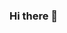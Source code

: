### Hi there 👋

<!--
**rassamyjs/rassamyjs** is a ✨ _special_ ✨ repository because its `README.md` (this file) appears on your GitHub profile.

Here are some ideas to get you started:

- 🔭 I’m currently working on ...
- 🌱 I’m currently learning ... about fastapi
- 👯 I’m looking to collaborate on ...
- 🤔 I’m looking for help with ...
- 💬 Check out my ... [linkedin](https://www.linkedin.com/in/jack-soumphonphakdy-b19127209/)
- 📫 How to reach me: ...
- 😄 Pronouns: ...
- ⚡ Fun fact: ... My favorite color is red
-->
